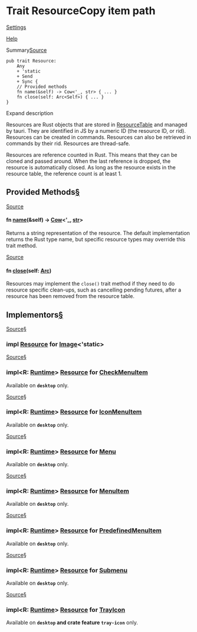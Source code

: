# Trait ResourceCopy item path

[Settings](../settings.html)

[Help](../help.html)

Summary[Source](../src/tauri/resources/mod.rs.html#26-38)

```
pub trait Resource:
    Any
    + 'static
    + Send
    + Sync {
    // Provided methods
    fn name(&self) -> Cow<'_, str> { ... }
    fn close(self: Arc<Self>) { ... }
}
```

Expand description

Resources are Rust objects that are stored in [ResourceTable](struct.ResourceTable.html.md "struct tauri::ResourceTable") and managed by tauri.
They are identified in JS by a numeric ID (the resource ID, or rid).
Resources can be created in commands. Resources can also be retrieved in commands by
their rid. Resources are thread-safe.

Resources are reference counted in Rust. This means that they can be
cloned and passed around. When the last reference is dropped, the resource
is automatically closed. As long as the resource exists in the resource
table, the reference count is at least 1.

## Provided Methods[§](#provided-methods)

[Source](../src/tauri/resources/mod.rs.html#30-32)

#### fn [name](#method.name)(&self) -> [Cow](https://doc.rust-lang.org/nightly/alloc/borrow/enum.Cow.html "enum alloc::borrow::Cow")<'\_, [str](https://doc.rust-lang.org/nightly/std/primitive.str.html)>

Returns a string representation of the resource. The default implementation
returns the Rust type name, but specific resource types may override this
trait method.

[Source](../src/tauri/resources/mod.rs.html#37)

#### fn [close](#method.close)(self: [Arc](https://doc.rust-lang.org/nightly/alloc/sync/struct.Arc.html "struct alloc::sync::Arc")<Self>)

Resources may implement the `close()` trait method if they need to do
resource specific clean-ups, such as cancelling pending futures, after a
resource has been removed from the resource table.

## Implementors[§](#implementors)

[Source](../src/tauri/image/mod.rs.html#22)[§](#impl-Resource-for-Image%3C'static%3E)

### impl [Resource](trait.Resource.html.md "trait tauri::Resource") for [Image](image\struct.Image.html.md "struct tauri::image::Image")<'static>

[Source](../src/tauri/menu/mod.rs.html#144-165)[§](#impl-Resource-for-CheckMenuItem%3CR%3E)

### impl<R: [Runtime](trait.Runtime.html.md "trait tauri::Runtime")> [Resource](trait.Resource.html.md "trait tauri::Resource") for [CheckMenuItem](menu\struct.CheckMenuItem.html.md "struct tauri::menu::CheckMenuItem")<R>

Available on **`desktop`** only.

[Source](../src/tauri/menu/mod.rs.html#144-165)[§](#impl-Resource-for-IconMenuItem%3CR%3E)

### impl<R: [Runtime](trait.Runtime.html.md "trait tauri::Runtime")> [Resource](trait.Resource.html.md "trait tauri::Resource") for [IconMenuItem](menu\struct.IconMenuItem.html.md "struct tauri::menu::IconMenuItem")<R>

Available on **`desktop`** only.

[Source](../src/tauri/menu/mod.rs.html#144-165)[§](#impl-Resource-for-Menu%3CR%3E)

### impl<R: [Runtime](trait.Runtime.html.md "trait tauri::Runtime")> [Resource](trait.Resource.html.md "trait tauri::Resource") for [Menu](menu\struct.Menu.html.md "struct tauri::menu::Menu")<R>

Available on **`desktop`** only.

[Source](../src/tauri/menu/mod.rs.html#144-165)[§](#impl-Resource-for-MenuItem%3CR%3E)

### impl<R: [Runtime](trait.Runtime.html.md "trait tauri::Runtime")> [Resource](trait.Resource.html.md "trait tauri::Resource") for [MenuItem](menu\struct.MenuItem.html.md "struct tauri::menu::MenuItem")<R>

Available on **`desktop`** only.

[Source](../src/tauri/menu/mod.rs.html#144-165)[§](#impl-Resource-for-PredefinedMenuItem%3CR%3E)

### impl<R: [Runtime](trait.Runtime.html.md "trait tauri::Runtime")> [Resource](trait.Resource.html.md "trait tauri::Resource") for [PredefinedMenuItem](menu\struct.PredefinedMenuItem.html.md "struct tauri::menu::PredefinedMenuItem")<R>

Available on **`desktop`** only.

[Source](../src/tauri/menu/mod.rs.html#144-165)[§](#impl-Resource-for-Submenu%3CR%3E)

### impl<R: [Runtime](trait.Runtime.html.md "trait tauri::Runtime")> [Resource](trait.Resource.html.md "trait tauri::Resource") for [Submenu](menu\struct.Submenu.html.md "struct tauri::menu::Submenu")<R>

Available on **`desktop`** only.

[Source](../src/tauri/tray/mod.rs.html#599-603)[§](#impl-Resource-for-TrayIcon%3CR%3E)

### impl<R: [Runtime](trait.Runtime.html.md "trait tauri::Runtime")> [Resource](trait.Resource.html.md "trait tauri::Resource") for [TrayIcon](tray\struct.TrayIcon.html.md "struct tauri::tray::TrayIcon")<R>

Available on **`desktop` and crate feature `tray-icon`** only.